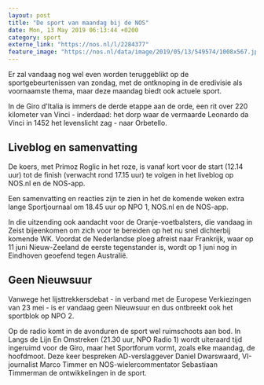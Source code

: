 ```yaml
---
layout: post
title: "De sport van maandag bij de NOS"
date: Mon, 13 May 2019 06:13:44 +0200
category: sport
externe_link: "https://nos.nl/l/2284377"
feature_image: "https://nos.nl/data/image/2019/05/13/549574/1008x567.jpg"
---
```


<p>Er zal vandaag nog wel even worden teruggeblikt op de sportgebeurtenissen van zondag, met de ontknoping in de eredivisie als voornaamste thema, maar deze maandag biedt ook actuele sport.</p>
<p>In de Giro d'Italia is immers de derde etappe aan de orde, een rit over 220 kilometer van Vinci - inderdaad: het dorp waar de vermaarde Leonardo da Vinci in 1452 het levenslicht zag - naar Orbetello.</p>
<h2>Liveblog en samenvatting</h2>
<p>De koers, met Primoz Roglic in het roze, is vanaf kort voor de start (12.14 uur) tot de finish (verwacht rond 17.15 uur) te volgen in het liveblog op NOS.nl en de NOS-app.</p>
<p>Een samenvatting en reacties zijn te zien in het de komende weken extra lange Sportjournaal om 18.45 uur op NPO 1, NOS.nl en de NOS-app.</p>
<p>In die uitzending ook aandacht voor de Oranje-voetbalsters, die vandaag in Zeist bijeenkomen om zich voor te bereiden op het nu snel dichterbij komende WK. Voordat de Nederlandse ploeg afreist naar Frankrijk, waar op 11 juni Nieuw-Zeeland de eerste tegenstander is, wordt op 1 juni nog in Eindhoven geoefend tegen Australië.</p>
<h2>Geen Nieuwsuur</h2>
<p>Vanwege het lijsttrekkersdebat - in verband met de Europese Verkiezingen van 23 mei - is er vandaag geen Nieuwsuur en dus ontbreekt ook het sportblok op NPO 2.</p>
<p>Op de radio komt in de avonduren de sport wel ruimschoots aan bod. In Langs de Lijn En Omstreken (21.30 uur, NPO Radio 1) wordt uiteraard tijd ingeruimd voor de Giro, maar het Sportforum vormt, zoals elke maandag, de hoofdmoot. Deze keer bespreken AD-verslaggever Daniel Dwarswaard, VI-journalist Marco Timmer en NOS-wielercommentator Sebastiaan Timmerman de ontwikkelingen in de sport.</p>
